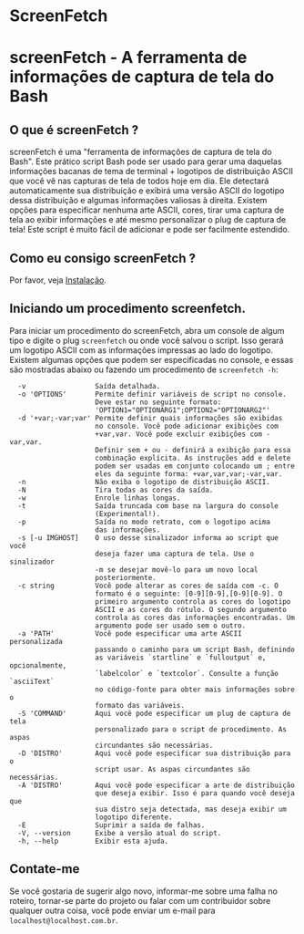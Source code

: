 # ScreenFetch


# screenFetch - A ferramenta de informações de captura de tela do Bash

## O que é screenFetch ?

screenFetch é uma "ferramenta de informações de captura de
tela do Bash". Este prático script Bash pode ser usado para
gerar uma daquelas informações bacanas de tema de terminal +
logotipos de distribuição ASCII que você vê nas capturas de
tela de todos hoje em dia. Ele detectará automaticamente sua
distribuição e exibirá uma versão ASCII do logotipo dessa
distribuição e algumas informações valiosas à direita. Existem
opções para especificar nenhuma arte ASCII, cores, tirar uma
captura de tela ao exibir informações e até mesmo personalizar
o plug de captura de tela! Este script é muito fácil de
adicionar e pode ser facilmente estendido.

## Como eu consigo screenFetch ?

Por favor, veja [Instalação](http://localhost/screenFetch).

## Iniciando um procedimento screenfetch.

Para iniciar um procedimento do screenFetch, abra um console
de algum tipo e digite o plug `screenfetch` ou onde você
salvou o script. Isso gerará um logotipo ASCII com as
informações impressas ao lado do logotipo. Existem algumas
opções que podem ser especificadas no console, e essas são
mostradas abaixo ou fazendo um procedimento de
`screenfetch -h`:

      -v                 Saída detalhada.
      -o 'OPTIONS'       Permite definir variáveis de script no console.
                         Deve estar no seguinte formato:
                         'OPTION1="OPTIONARG1";OPTION2="OPTIONARG2"'
      -d '+var;-var;var' Permite definir quais informações são exibidas
                         no console. Você pode adicionar exibições com
                         +var,var. Você pode excluir exibições com -var,var.
                         Definir sem + ou - definirá a exibição para essa
                         combinação explícita. As instruções add e delete
                         podem ser usadas em conjunto colocando um ; entre
                         eles da seguinte forma: +var,var,var;-var,var.
      -n                 Não exiba o logotipo de distribuição ASCII.
      -N                 Tira todas as cores da saída.
      -w                 Enrole linhas longas.
      -t                 Saída truncada com base na largura do console
                         (Experimental!).
      -p                 Saída no modo retrato, com o logotipo acima
                         das informações.
      -s [-u IMGHOST]    O uso desse sinalizador informa ao script que você
                         deseja fazer uma captura de tela. Use o sinalizador
                         -m se desejar movê-lo para um novo local
                         posteriormente.
      -c string          Você pode alterar as cores de saída com -c. O
                         formato é o seguinte: [0-9][0-9],[0-9][0-9]. O
                         primeiro argumento controla as cores do logotipo
                         ASCII e as cores do rótulo. O segundo argumento
                         controla as cores das informações encontradas. Um
                         argumento pode ser usado sem o outro.
      -a 'PATH'          Você pode especificar uma arte ASCII personalizada
                         passando o caminho para um script Bash, definindo
                         as variáveis `startline` e `fulloutput` e, opcionalmente,
                         `labelcolor` e `textcolor`. Consulte a função `asciiText`
                         no código-fonte para obter mais informações sobre o
                         formato das variáveis.
      -S 'COMMAND'       Aqui você pode especificar um plug de captura de tela
                         personalizado para o script de procedimento. As aspas
                         circundantes são necessárias.
      -D 'DISTRO'        Aqui você pode especificar sua distribuição para o
                         script usar. As aspas circundantes são necessárias.
      -A 'DISTRO'        Aqui você pode especificar a arte de distribuição
                         que deseja exibir. Isso é para quando você deseja que
                         sua distro seja detectada, mas deseja exibir um
                         logotipo diferente.
      -E                 Suprimir a saída de falhas.
      -V, --version      Exibe a versão atual do script.
      -h, --help         Exibir esta ajuda.


## Contate-me

Se você gostaria de sugerir algo novo, informar-me sobre
uma falha no roteiro, tornar-se parte do projeto ou falar
com um contribuidor sobre qualquer outra coisa, você pode
enviar um e-mail para `localhost@localhost.com.br`.
